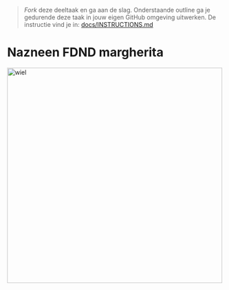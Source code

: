 > _Fork_ deze deeltaak en ga aan de slag. 
Onderstaande outline ga je gedurende deze taak in jouw eigen GitHub omgeving uitwerken. 
De instructie vind je in: [docs/INSTRUCTIONS.md](docs/INSTRUCTIONS.md)

# Nazneen FDND margherita


<img width="500" alt="wiel" src="https://github.com/Nazneen05x/choices-choices-schets-je-ontwikkeling/assets/112861261/ad093d4e-4efa-4d56-866c-8ce6cc61bf79">
